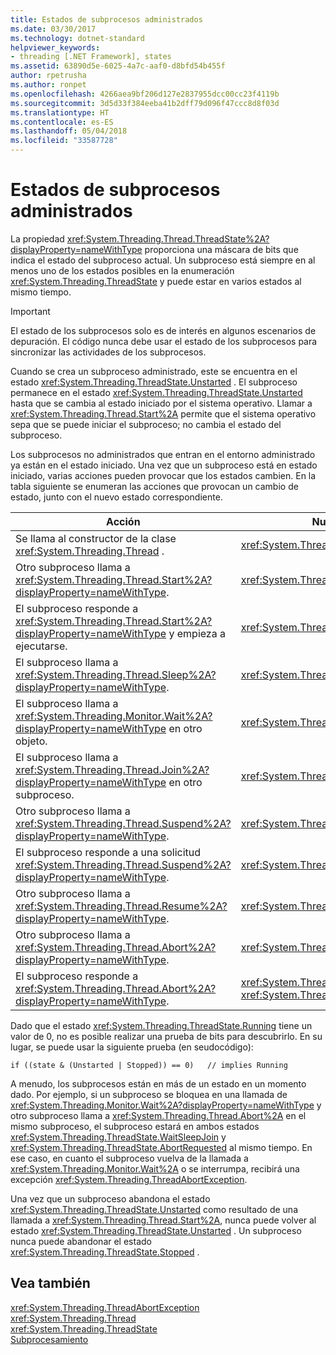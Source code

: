 ```yaml
---
title: Estados de subprocesos administrados
ms.date: 03/30/2017
ms.technology: dotnet-standard
helpviewer_keywords:
- threading [.NET Framework], states
ms.assetid: 63890d5e-6025-4a7c-aaf0-d8bfd54b455f
author: rpetrusha
ms.author: ronpet
ms.openlocfilehash: 4266aea9bf206d127e2837955dcc00cc23f4119b
ms.sourcegitcommit: 3d5d33f384eeba41b2dff79d096f47ccc8d8f03d
ms.translationtype: HT
ms.contentlocale: es-ES
ms.lasthandoff: 05/04/2018
ms.locfileid: "33587728"
---
```

# <a name="managed-thread-states"></a>Estados de subprocesos administrados
La propiedad <xref:System.Threading.Thread.ThreadState%2A?displayProperty=nameWithType> proporciona una máscara de bits que indica el estado del subproceso actual. Un subproceso está siempre en al menos uno de los estados posibles en la enumeración <xref:System.Threading.ThreadState> y puede estar en varios estados al mismo tiempo.  
  
> [!IMPORTANT]
>  El estado de los subprocesos solo es de interés en algunos escenarios de depuración. El código nunca debe usar el estado de los subprocesos para sincronizar las actividades de los subprocesos.  
  
 Cuando se crea un subproceso administrado, este se encuentra en el estado <xref:System.Threading.ThreadState.Unstarted> . El subproceso permanece en el estado <xref:System.Threading.ThreadState.Unstarted> hasta que se cambia al estado iniciado por el sistema operativo. Llamar a <xref:System.Threading.Thread.Start%2A> permite que el sistema operativo sepa que se puede iniciar el subproceso; no cambia el estado del subproceso.  
  
 Los subprocesos no administrados que entran en el entorno administrado ya están en el estado iniciado. Una vez que un subproceso está en estado iniciado, varias acciones pueden provocar que los estados cambien. En la tabla siguiente se enumeran las acciones que provocan un cambio de estado, junto con el nuevo estado correspondiente.  
  
|Acción|Nuevo estado resultante|  
|------------|-------------------------|  
|Se llama al constructor de la clase <xref:System.Threading.Thread> .|<xref:System.Threading.ThreadState.Unstarted>|  
|Otro subproceso llama a <xref:System.Threading.Thread.Start%2A?displayProperty=nameWithType>.|<xref:System.Threading.ThreadState.Unstarted>|  
|El subproceso responde a <xref:System.Threading.Thread.Start%2A?displayProperty=nameWithType> y empieza a ejecutarse.|<xref:System.Threading.ThreadState.Running>|  
|El subproceso llama a <xref:System.Threading.Thread.Sleep%2A?displayProperty=nameWithType>.|<xref:System.Threading.ThreadState.WaitSleepJoin>|  
|El subproceso llama a <xref:System.Threading.Monitor.Wait%2A?displayProperty=nameWithType> en otro objeto.|<xref:System.Threading.ThreadState.WaitSleepJoin>|  
|El subproceso llama a <xref:System.Threading.Thread.Join%2A?displayProperty=nameWithType> en otro subproceso.|<xref:System.Threading.ThreadState.WaitSleepJoin>|  
|Otro subproceso llama a <xref:System.Threading.Thread.Suspend%2A?displayProperty=nameWithType>.|<xref:System.Threading.ThreadState.SuspendRequested>|  
|El subproceso responde a una solicitud <xref:System.Threading.Thread.Suspend%2A?displayProperty=nameWithType>.|<xref:System.Threading.ThreadState.Suspended>|  
|Otro subproceso llama a <xref:System.Threading.Thread.Resume%2A?displayProperty=nameWithType>.|<xref:System.Threading.ThreadState.Running>|  
|Otro subproceso llama a <xref:System.Threading.Thread.Abort%2A?displayProperty=nameWithType>.|<xref:System.Threading.ThreadState.AbortRequested>|  
|El subproceso responde a <xref:System.Threading.Thread.Abort%2A?displayProperty=nameWithType>.|<xref:System.Threading.ThreadState.Aborted>y después <xref:System.Threading.ThreadState.Stopped>|  
  
 Dado que el estado <xref:System.Threading.ThreadState.Running> tiene un valor de 0, no es posible realizar una prueba de bits para descubrirlo. En su lugar, se puede usar la siguiente prueba (en seudocódigo):  
  
```  
if ((state & (Unstarted | Stopped)) == 0)   // implies Running     
```  
  
 A menudo, los subprocesos están en más de un estado en un momento dado. Por ejemplo, si un subproceso se bloquea en una llamada de <xref:System.Threading.Monitor.Wait%2A?displayProperty=nameWithType> y otro subproceso llama a <xref:System.Threading.Thread.Abort%2A> en el mismo subproceso, el subproceso estará en ambos estados <xref:System.Threading.ThreadState.WaitSleepJoin> y <xref:System.Threading.ThreadState.AbortRequested> al mismo tiempo. En ese caso, en cuanto el subproceso vuelva de la llamada a <xref:System.Threading.Monitor.Wait%2A> o se interrumpa, recibirá una excepción <xref:System.Threading.ThreadAbortException>.  
  
 Una vez que un subproceso abandona el estado <xref:System.Threading.ThreadState.Unstarted> como resultado de una llamada a <xref:System.Threading.Thread.Start%2A>, nunca puede volver al estado <xref:System.Threading.ThreadState.Unstarted> . Un subproceso nunca puede abandonar el estado <xref:System.Threading.ThreadState.Stopped> .  
  
## <a name="see-also"></a>Vea también  
 <xref:System.Threading.ThreadAbortException>  
 <xref:System.Threading.Thread>  
 <xref:System.Threading.ThreadState>  
 [Subprocesamiento](../../../docs/standard/threading/index.md)
